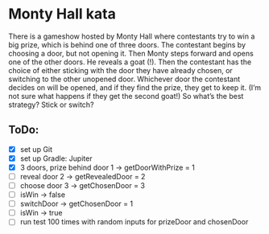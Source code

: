 # Monty Hall kata

There is a gameshow hosted by Monty Hall where contestants try to win a big prize, which is behind one of three doors. The contestant begins by choosing a door, but not opening it. Then Monty steps forward and opens one of the other doors. He reveals a goat (!). Then the contestant has the choice of either sticking with the door they have already chosen, or switching to the other unopened door. Whichever door the contestant decides on will be opened, and if they find the prize, they get to keep it. (I’m not sure what happens if they get the second goat!) So what’s the best strategy? Stick or switch?

## ToDo:
- [x] set up Git
- [x] set up Gradle: Jupiter
- [x] 3 doors, prize behind door 1 -> getDoorWithPrize = 1
- [ ] reveal door 2 -> getRevealedDoor = 2
- [ ] choose door 3 -> getChosenDoor = 3
- [ ] isWin -> false
- [ ] switchDoor -> getChosenDoor = 1
- [ ] isWin -> true
- [ ] run test 100 times with random inputs for prizeDoor and chosenDoor
